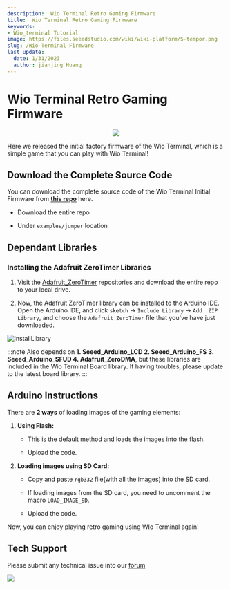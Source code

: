 ```yaml
---
description:  Wio Terminal Retro Gaming Firmware
title:  Wio Terminal Retro Gaming Firmware
keywords:
- Wio_terminal Tutorial
image: https://files.seeedstudio.com/wiki/wiki-platform/S-tempor.png
slug: /Wio-Terminal-Firmware
last_update:
  date: 1/31/2023
  author: jianjing Huang
---
```


# Wio Terminal Retro Gaming Firmware

<div align="center"><img src="https://static-cdn.seeedstudio.site/media/wysiwyg/wtretro.gif" /></div>

Here we released the initial factory firmware of the Wio Terminal, which is a simple game that you can play with Wio Terminal!

## Download the Complete Source Code

You can download the complete source code of the Wio Terminal Initial Firmware from [**this repo**](https://github.com/Seeed-Studio/Seeed_Arduino_Sketchbook/tree/master/examples/jumper) here.

- Download the entire repo

- Under `examples/jumper` location

## Dependant Libraries

### Installing the Adafruit ZeroTimer Libraries

1. Visit the [Adafruit_ZeroTimer](https://github.com/adafruit/Adafruit_ZeroTimer) repositories and download the entire repo to your local drive.

2. Now, the Adafruit ZeroTimer library can be installed to the Arduino IDE. Open the Arduino IDE, and click `sketch` -> `Include Library` -> `Add .ZIP Library`, and choose the `Adafruit_ZeroTimer` file that you've have just downloaded.

![InstallLibrary](https://files.seeedstudio.com/wiki/Wio-Terminal/img/Xnip2019-11-21_15-50-13.jpg)

:::note
Also depends on **1. Seeed_Arduino_LCD 2. Seeed_Arduino_FS 3. Seeed_Arduino_SFUD 4. Adafruit_ZeroDMA**, but these libraries are included in the Wio Terminal Board library. If having troubles, please update to the latest board library.
:::

## Arduino Instructions

There are **2 ways** of loading images of the gaming elements:

1. **Using Flash:**

      - This is the default method and loads the images into the flash.

      - Upload the code.

2. **Loading images using SD Card:**

      - Copy and paste `rgb332` file(with all the images) into the SD card.

      - If loading images from the SD card, you need to uncomment the macro `LOAD_IMAGE_SD`.

      - Upload the code.

Now, you can enjoy playing retro gaming using WIo Terminal again!

## Tech Support

Please submit any technical issue into our [forum](https://forum.seeedstudio.com/)<br />
<p style={{textAlign: 'center'}}><a href="https://www.seeedstudio.com/act-4.html?utm_source=wiki&utm_medium=wikibanner&utm_campaign=newproducts" target="_blank"><img src="https://files.seeedstudio.com/wiki/Wiki_Banner/new_product.jpg" /></a></p>
